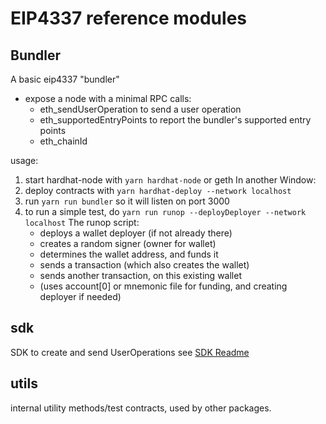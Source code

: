 # EIP4337 reference modules

## Bundler

A basic eip4337 "bundler"

- expose a node with a minimal RPC calls:
  - eth_sendUserOperation to send a user operation
  - eth_supportedEntryPoints to report the bundler's supported entry points
  - eth_chainId

usage: 
1. start hardhat-node with `yarn hardhat-node` or geth
In another Window:
2. deploy contracts with `yarn hardhat-deploy --network localhost`
3. run `yarn run bundler` 
  so it will listen on port 3000
4. to run a simple test, do `yarn run runop --deployDeployer --network localhost`
   The runop script:
   - deploys a wallet deployer (if not already there)
   - creates a random signer (owner for wallet)
   - determines the wallet address, and funds it
   - sends a transaction (which also creates the wallet)
   - sends another transaction, on this existing wallet
   - (uses account[0] or mnemonic file for funding, and creating deployer if needed)

## sdk

SDK to create and send UserOperations
see [SDK Readme](./packages/sdk/README.md)

## utils

internal utility methods/test contracts, used by other packages.
